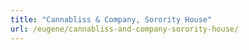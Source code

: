 ```yaml
---
title: "Cannabliss & Company, Sorority House"
url: /eugene/cannabliss-and-company-sorority-house/
---
```

